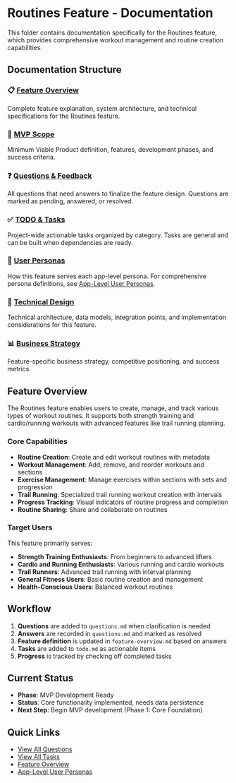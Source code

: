 # Routines Feature - Documentation

This folder contains documentation specifically for the Routines feature, which provides comprehensive workout management and routine creation capabilities.

## Documentation Structure

### 📋 [Feature Overview](./feature-overview.md)

Complete feature explanation, system architecture, and technical specifications for the Routines feature.

### 🎯 [MVP Scope](./mvp-scope.md)

Minimum Viable Product definition, features, development phases, and success criteria.

### ❓ [Questions & Feedback](./questions.md)

All questions that need answers to finalize the feature design. Questions are marked as pending, answered, or resolved.

### ✅ [TODO & Tasks](../../todo.md)

Project-wide actionable tasks organized by category. Tasks are general and can be built when dependencies are ready.

### 🎯 [User Personas](./user-personas.md)

How this feature serves each app-level persona. For comprehensive persona definitions, see [App-Level User Personas](../../app-overview/user-personas.md).

### 🔧 [Technical Design](./technical-design.md)

Technical architecture, data models, integration points, and implementation considerations for this feature.

### 📊 [Business Strategy](./business-strategy.md)

Feature-specific business strategy, competitive positioning, and success metrics.

## Feature Overview

The Routines feature enables users to create, manage, and track various types of workout routines. It supports both strength training and cardio/running workouts with advanced features like trail running planning.

### Core Capabilities

- **Routine Creation**: Create and edit workout routines with metadata
- **Workout Management**: Add, remove, and reorder workouts and sections
- **Exercise Management**: Manage exercises within sections with sets and progression
- **Trail Running**: Specialized trail running workout creation with intervals
- **Progress Tracking**: Visual indicators of routine progress and completion
- **Routine Sharing**: Share and collaborate on routines

### Target Users

This feature primarily serves:

- **Strength Training Enthusiasts**: From beginners to advanced lifters
- **Cardio and Running Enthusiasts**: Various running and cardio workouts
- **Trail Runners**: Advanced trail running with interval planning
- **General Fitness Users**: Basic routine creation and management
- **Health-Conscious Users**: Balanced workout routines

## Workflow

1. **Questions** are added to `questions.md` when clarification is needed
2. **Answers** are recorded in `questions.md` and marked as resolved
3. **Feature definition** is updated in `feature-overview.md` based on answers
4. **Tasks** are added to `todo.md` as actionable items
5. **Progress** is tracked by checking off completed tasks

## Current Status

- **Phase**: MVP Development Ready
- **Status**: Core functionality implemented, needs data persistence
- **Next Step**: Begin MVP development (Phase 1: Core Foundation)

## Quick Links

- [View All Questions](./questions.md)
- [View All Tasks](../../todo.md)
- [Feature Overview](./feature-overview.md)
- [App-Level User Personas](../../app-overview/user-personas.md)
